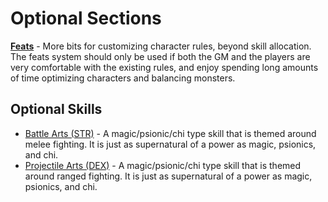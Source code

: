 # Optional Sections

**[Feats](/Optional/Feats.md)** - More bits for customizing character rules, beyond skill allocation. The feats system should only be used if both the GM and the players are very comfortable with the existing rules, and enjoy spending long amounts of time optimizing characters and balancing monsters.

## Optional Skills

- [Battle Arts (STR)](/Optional/SkillDetails/BattleArts.md) - A magic/psionic/chi type skill that is themed around melee fighting. It is just as supernatural of a power as magic, psionics, and chi.
- [Projectile Arts (DEX)](/Optional/SkillDetails/ProjectileArts.md) - A magic/psionic/chi type skill that is themed around ranged fighting. It is just as supernatural of a power as magic, psionics, and chi.

